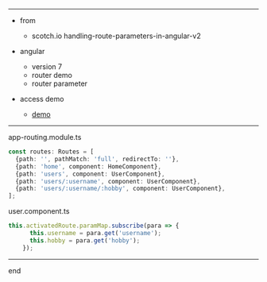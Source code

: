 

---

- from
  - scotch.io handling-route-parameters-in-angular-v2

- angular
  - version 7
  - router demo
  - router parameter

- access demo
  - [demo](https://littleostar-angular.github.io/angular-router-parameter-demo/)

---


app-routing.module.ts
```typescript
const routes: Routes = [
  {path: '', pathMatch: 'full', redirectTo: ''},
  {path: 'home', component: HomeComponent},
  {path: 'users', component: UserComponent},
  {path: 'users/:username', component: UserComponent},
  {path: 'users/:username/:hobby', component: UserComponent},
];
```

user.component.ts
```typescript
this.activatedRoute.paramMap.subscribe(para => {
      this.username = para.get('username');
      this.hobby = para.get('hobby');
    });
```



---

end
